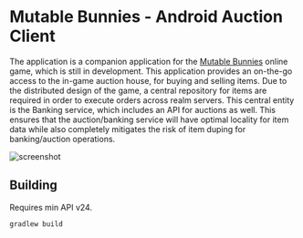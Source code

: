 # Mutable Bunnies - Android Auction Client

The application is a companion application for the [Mutable Bunnies](https://github.com/codingchili/mutable-bunnies-server) online game, 
which is still in development. 
This application provides an on-the-go access to the in-game auction house, for buying and selling 
items. Due to the distributed design of the game, a central repository for items are required in 
order to execute orders across realm servers. This central entity is the Banking service, 
which includes an API for auctions as well. This ensures that the auction/banking service will 
have optimal locality for item data while also completely mitigates the risk of item duping 
for banking/auction operations. 

![screenshot](img/screenshot.png)

## Building

Requires min API v24.

```console
gradlew build
```